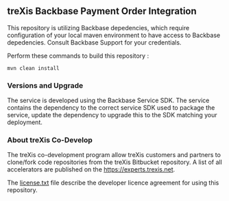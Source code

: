 ## treXis Backbase Payment Order Integration
This repository is utilizing Backbase depedencies, which require configuration of your local maven environment to have access to Backbase depedencies.  Consult Backbase Support for your credentials.

Perform these commands to build this repository :
```
mvn clean install
```

### Versions and Upgrade
The service is developed using the Backbase Service SDK.  The service contains the dependency to the correct service SDK used to package the service, update the dependency to upgrade this to the SDK matching your deployment.

### About treXis Co-Develop
The treXis co-development program allow treXis customers and partners to clone/fork code repositories from the treXis Bitbucket repository.  A list of all accelerators are published on the https://experts.trexis.net.

The <a href="license.txt">license.txt</a> file describe the developer licence agreement for using this repository.